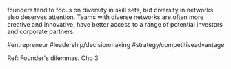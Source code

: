 founders tend to focus on diversity in skill sets, but diversity in networks also deserves attention. Teams with diverse networks are often more creative and innovative, have better access to a range of potential investors and corporate partners.

#entrepreneur #leadership/decisionmaking #strategy/competitiveadvantage 

Ref: Founder's dilemmas. Chp 3